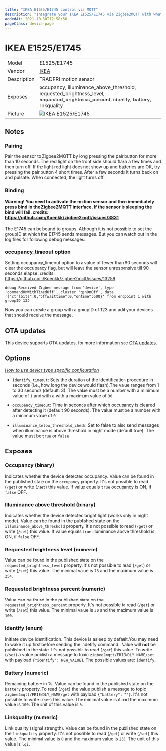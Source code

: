```yaml
---
title: "IKEA E1525/E1745 control via MQTT"
description: "Integrate your IKEA E1525/E1745 via Zigbee2MQTT with whatever smart home infrastructure you are using without the vendor's bridge or gateway."
addedAt: 2021-10-30T12:58:50
pageClass: device-page
---
```


<!-- !!!! -->
<!-- ATTENTION: This file is auto-generated through docgen! -->
<!-- You can only edit the "Notes"-Section between the two comment lines "Notes BEGIN" and "Notes END". -->
<!-- Do not use h1 or h2 heading within "## Notes"-Section. -->
<!-- !!!! -->

# IKEA E1525/E1745

|     |     |
|-----|-----|
| Model | E1525/E1745  |
| Vendor  | [IKEA](/supported-devices/#v=IKEA)  |
| Description | TRADFRI motion sensor |
| Exposes | occupancy, illuminance_above_threshold, requested_brightness_level, requested_brightness_percent, identify, battery, linkquality |
| Picture | ![IKEA E1525/E1745](https://www.zigbee2mqtt.io/images/devices/E1525-E1745.png) |


<!-- Notes BEGIN: You can edit here. Add "## Notes" headline if not already present. -->
## Notes


### Pairing
Pair the sensor to Zigbee2MQTT by long pressing the pair button for more than 10 seconds.
The red light on the front side should flash a few times and then turn off. If the light red light does not show up and batteries are OK, try pressing the pair button 4 short times.
After a few seconds it turns back on and pulsate. When connected, the light turns off.

### Binding
#### Warning! You need to activate the motion sensor and then immediately press bind in the Zigbee2MQTT interface. If the sensor is sleeping the bind will fail. credits: https://github.com/Koenkk/zigbee2mqtt/issues/3831
The E1745 can be bound to groups. Although it is not possible to set the groupID at which the E1745 sends messages. But you can watch out in the log files for following debug messages:

### occupancy_timeout option
Setting occupancy_timeout option to a value of fewer than 90 seconds will clear the occupancy flag, but will leave the sensor unresponsive till 90 seconds elapse. credits: https://github.com/Koenkk/zigbee2mqtt/issues/13259

```
debug Received Zigbee message from 'device', type 'commandOnWithTimedOff', cluster 'genOnOff', data '{"ctrlbits":0,"offwaittime":0,"ontime":600}' from endpoint 1 with groupID 123
```

Now you can create a group with a groupID of 123 and add your devices that should receive the message.
<!-- Notes END: Do not edit below this line -->


## OTA updates
This device supports OTA updates, for more information see [OTA updates](../guide/usage/ota_updates.md).


## Options
*[How to use device type specific configuration](../guide/configuration/devices-groups.md#specific-device-options)*

* `identify_timeout`: Sets the duration of the identification procedure in seconds (i.e., how long the device would flash).The value ranges from 1 to 30 seconds (default: 3). The value must be a number with a minimum value of `1` and with a with a maximum value of `30`

* `occupancy_timeout`: Time in seconds after which occupancy is cleared after detecting it (default 90 seconds). The value must be a number with a minimum value of `0`

* `illuminance_below_threshold_check`: Set to false to also send messages when illuminance is above threshold in night mode (default true). The value must be `true` or `false`


## Exposes

### Occupancy (binary)
Indicates whether the device detected occupancy.
Value can be found in the published state on the `occupancy` property.
It's not possible to read (`/get`) or write (`/set`) this value.
If value equals `true` occupancy is ON, if `false` OFF.

### Illuminance above threshold (binary)
Indicates whether the device detected bright light (works only in night mode).
Value can be found in the published state on the `illuminance_above_threshold` property.
It's not possible to read (`/get`) or write (`/set`) this value.
If value equals `true` illuminance above threshold is ON, if `false` OFF.

### Requested brightness level (numeric)
Value can be found in the published state on the `requested_brightness_level` property.
It's not possible to read (`/get`) or write (`/set`) this value.
The minimal value is `76` and the maximum value is `254`.

### Requested brightness percent (numeric)
Value can be found in the published state on the `requested_brightness_percent` property.
It's not possible to read (`/get`) or write (`/set`) this value.
The minimal value is `30` and the maximum value is `100`.

### Identify (enum)
Initiate device identification. This device is asleep by default.You may need to wake it up first before sending the indetify command..
Value will **not** be published in the state.
It's not possible to read (`/get`) this value.
To write (`/set`) a value publish a message to topic `zigbee2mqtt/FRIENDLY_NAME/set` with payload `{"identify": NEW_VALUE}`.
The possible values are: `identify`.

### Battery (numeric)
Remaining battery in %.
Value can be found in the published state on the `battery` property.
To read (`/get`) the value publish a message to topic `zigbee2mqtt/FRIENDLY_NAME/get` with payload `{"battery": ""}`.
It's not possible to write (`/set`) this value.
The minimal value is `0` and the maximum value is `100`.
The unit of this value is `%`.

### Linkquality (numeric)
Link quality (signal strength).
Value can be found in the published state on the `linkquality` property.
It's not possible to read (`/get`) or write (`/set`) this value.
The minimal value is `0` and the maximum value is `255`.
The unit of this value is `lqi`.

